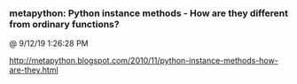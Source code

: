 ﻿

### metapython: Python instance methods - How are they different from ordinary functions?
@ 9/12/19 1:26:28 PM

http://metapython.blogspot.com/2010/11/python-instance-methods-how-are-they.html

